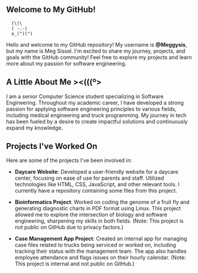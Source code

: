 ## Welcome to My GitHub! 

      (\(\ 
      ( -.-) 
      o_(")(")

Hello and welcome to my GitHub repository! My username is **@Meggysis**, but my name is Meg Sissel. I'm excited to share my journey, projects, and goals with the GitHub community! Feel free to explore my projects and learn more about my passion for software engineering.

## A Little About Me ><(((º>

I am a senior Computer Science student specializing in Software Engineering. Throughout my academic career, I have developed a strong passion for applying software engineering principles to various fields, including medical engineering and truck programming. My journey in tech has been fueled by a desire to create impactful solutions and continuously expand my knowledge.

## Projects I've Worked On 

Here are some of the projects I've been involved in:

- **Daycare Website**: Developed a user-friendly website for a daycare center, focusing on ease of use for parents and staff. Utilized technologies like HTML, CSS, JavaScript, and other relevant tools. I currently have a repository containing some files from this project.
  
- **Bioinformatics Project**: Worked on coding the genome of a fruit fly and generating diagnostic charts in PDF format using Linux. This project allowed me to explore the intersection of biology and software engineering, sharpening my skills in both fields. (Note: This project is not public on GitHub due to privacy factors.)

- **Case Management App Project**: Created an internal app for managing case files related to trucks being serviced or worked on, including tracking their status with the management team. The app also handles employee attendance and flags issues on their hourly calendar. (Note: This project is internal and not public on GitHub.)
